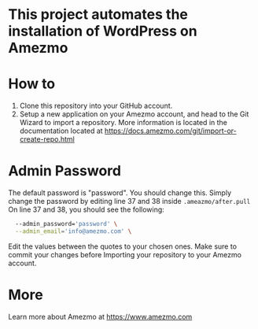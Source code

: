 # This project automates the installation of WordPress on Amezmo

# How to
1. Clone this repository into your GitHub account.
2. Setup a new application on your Amezmo account, and head to the Git Wizard to import a repository. More information is located in the documentation located at https://docs.amezmo.com/git/import-or-create-repo.html

# Admin Password
The default password is "password". You should change this. Simply change the password by editing line 37 and 38 inside `.ameazmo/after.pull` On line 37 and 38, you should see the following:

```bash
  --admin_password='password' \
  --admin_email='info@amezmo.com' \
```

Edit the values between the quotes to your chosen ones. Make sure to commit your changes before Importing your repository to your Amezmo account.

# More
Learn more about Amezmo at https://www.amezmo.com

